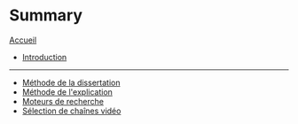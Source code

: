 # Summary

[Accueil](README.md)
- [Introduction](intro.md)

---
- [Méthode de la dissertation](methode-dissertation.md)
- [Méthode de l'explication](methode-explication.md)
- [Moteurs de recherche](moteurs-de-recherche.md)
- [Sélection de chaînes vidéo](selection-chaines-video.md)

<!-- 
---

- [Révisions](revisions.md)
	- [Les philosophes vus en cours](frise-chronologique.md)	
-->